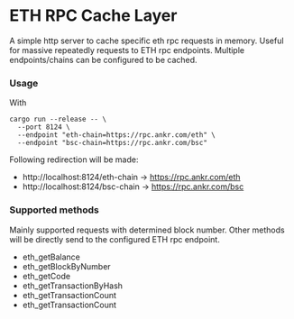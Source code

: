 # ETH RPC Cache Layer
A simple http server to cache specific eth rpc requests in memory. Useful for massive repeatedly requests to ETH rpc endpoints. 
Multiple endpoints/chains can be configured to be cached.

### Usage
With
```shell
cargo run --release -- \
  --port 8124 \
  --endpoint "eth-chain=https://rpc.ankr.com/eth" \
  --endpoint "bsc-chain=https://rpc.ankr.com/bsc"
```
Following redirection will be made:
* http://localhost:8124/eth-chain -> https://rpc.ankr.com/eth
* http://localhost:8124/bsc-chain -> https://rpc.ankr.com/bsc

### Supported methods
Mainly supported requests with determined block number. Other methods will be directly send to the configured ETH rpc endpoint.

- eth_getBalance
- eth_getBlockByNumber
- eth_getCode
- eth_getTransactionByHash
- eth_getTransactionCount
- eth_getTransactionCount

